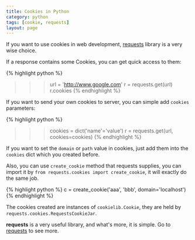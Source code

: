 ```yaml
---
title: Cookies in Python
category: python
tags: [cookie, requests]
layout: page
---
```



If you want to use cookies in web development, [requests][requests] library is a very wise choice.


If a response contains some Cookies, you can get quick access to them:

{% highlight python %}
>>> url = 'http://www.google.com'
>>> r = requests.get(url)
>>> r.cookies
{% endhighlight %}


If you want to send your own cookies to server, you can simple add `cookies` parameters:

{% highlight python %}
>>>cookies = dict('name'='value')
>>> r = requests.get(url, cookies=cookies)
{% endhighlight %}

If you want to set the `domain` or `path` value in cookies, just add them into the `cookies` dict which you created before.

Also, you can use `create_cookie` method that requests supplies, you can import it by `from requests.cookies import create_cookie`, it will exactly do the same job.

{% highlight python %}
c = create_cookie('aaa', 'bbb', domain='localhost')
{% endhighlight %}

The cookies created are instances of `cookielib.Cookie`, they are held by `requests.cookies.RequestsCookieJar`.

**requests** is a very useful library, and what's more, it is simple. Go to [requests][requests] to see more.


[requests]: http://docs.python-requests.org/en/latest/